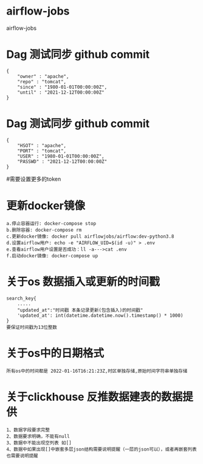 # airflow-jobs
airflow-jobs

# Dag 测试同步 github commit
```
{
    "owner" : "apache",
    "repo" : "tomcat",
    "since" : "1980-01-01T00:00:00Z",
    "until" : "2021-12-12T00:00:00Z"
}
```

# Dag 测试同步 github commit
```
{
    "HSOT" : "apache",
    "PORT" : "tomcat",
    "USER" : "1980-01-01T00:00:00Z",
    "PASSWD" : "2021-12-12T00:00:00Z"
}
```

#需要设置更多的token

# 更新docker镜像
```
a.停止容器运行: docker-compose stop
b.删除容器: docker-compose rm
c.更新docker镜像: docker pull airflowjobs/airflow:dev-python3.8
d.设置airflow用户: echo -e "AIRFLOW_UID=$(id -u)" > .env
e.查看airflow用户设置是否成功：ll -a--->cat .env
f.启动docker镜像: docker-compose up
```

# 关于os 数据插入或更新的时间戳
```
search_key{
    .....
    "updated_at":"时间戳 本条记录更新(包含插入)的时间戳"
    'updated_at': int(datetime.datetime.now().timestamp() * 1000)
}
要保证时间戳为13位整数

```
# 关于os中的日期格式
```
所有os中的时间都是 2022-01-16T16:21:23Z,时区单独存储,原始时间字符串单独存储
```

# 关于clickhouse 反推数据建表的数据提供
```
1、数据字段要求完整
2、数据要求明确，不能有null
3、数据中不能出现空列表 如[]
4、数据中如果出现[]中嵌套多层json结构需要说明提醒（一层的json可以），或者再嵌套列表也需要说明提醒
```

